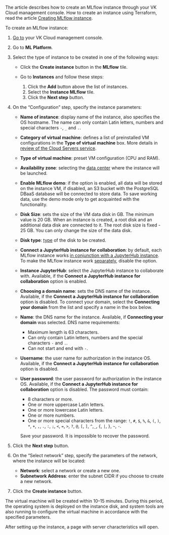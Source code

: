 <info>

The article describes how to create an MLflow instance through your VK Cloud management console. How to create an instance using Terraform, read the article [Creating MLflow instance](/en/tools-for-using-services/terraform/how-to-guides/mlplatform/mlflow).

</info>

To create an MLflow instance:

1. [Go to](https://cloud.vk.com/app/en) your VK Cloud management console.
1. Go to **ML Platform**.
1. Select the type of instance to be created in one of the following ways:

    - Click the **Create instance** button in the **MLflow** tile.
    - Go to **Instances** and follow these steps:

        1. Click the **Add** button above the list of instances.
        1. Select the **Instance MLflow** tile.
        1. Click the **Next step** button.

1. On the “Configuration” step, specify the instance parameters:

    - **Name of instance**: display name of the instance, also specifies the OS hostname. The name can only contain Latin letters, numbers and special characters `-`, `_` and `.`.
    - **Category of virtual machine**: defines a list of preinstalled VM configurations in the **Type of virtual machine** box. More details in [review of the Cloud Servers service](/en/computing/iaas/concepts/about#flavors).
    - **Type of virtual machine**: preset VM configuration (CPU and RAM).
    - **Availability zone**: selecting the [data center](/en/intro/start/concepts/architecture#az) where the instance will be launched.
    - **Enable MLflow demo**: if the option is enabled, all data will be stored on the instance VM, if disabled, an S3 bucket with the PostgreSQL DBaaS database will be connected to store data. To save working data, use the demo mode only to get acquainted with the functionality.
    - **Disk Size**: sets the size of the VM data disk in GB. The minimum value is 20 GB. When an instance is created, a root disk and an additional data disk are connected to it. The root disk size is fixed - 25 GB. You can only change the size of the data disk.
    - **Disk type**: [type](/en/computing/iaas/concepts/volume-sla/) of the disk to be created.
    - **Connect a JupyterHub instance for collaboration**: by default, each MLflow instance works [in conjunction with a JupyterHub instance](../../../concepts/mlflow-modes#with_jh). To make the MLflow instance work [separately](../../../concepts/mlflow-modes#standalone), disable the option.
    - **Instance JupyterHub**: select the JupyterHub instance to collaborate with. Available, if the **Connect a JupyterHub instance for collaboration** option is enabled.
    - **Choosing a domain name**: sets the DNS name of the instance. Available, if the **Connect a JupyterHub instance for collaboration** option is disabled. To connect your domain, select the **Connecting your domain** from the list and specify a name in the box below.
    - **Name**: the DNS name for the instance. Available, if **Connecting your domain** was selected. DNS name requirements:

      - Maximum length is 63 characters.
      - Can only contain Latin letters, numbers and the special characters `-` and `.`.
      - Can not start and end  with `-`.
    - **Username**: the user name for authorization in the instance OS. Available, if the **Connect a JupyterHub instance for collaboration** option is disabled.
    - **User password**: the user password for authorization in the instance OS. Available, if the **Connect a JupyterHub instance for collaboration** option is disabled. The password must contain:

        - 8 characters or more.
        - One or more uppercase Latin letters.
        - One or more lowercase Latin letters.
        - One or more numbers.
        - One or more special characters from the range: `!`, `#`, `$`, `%`, `&`, `(`, `)`, `*`, `+`, `,`, `.`, `:`, `;`, `<`, `=`, `>`, `?`, `@`, `[`, `]`, `^`,`_`, `{`, `|`, `}`, `~`, `-`.

        <err>

        Save your password. It is impossible to recover the password.

        </err>

1. Click the **Next step** button.

1. On the “Select network” step, specify the parameters of the network, where the instance will be located:

    - **Network**: select a network or create a new one.
    - **Subnetwork Address**: enter the subnet CIDR if you choose to create a new network.

1. Click the **Create instance** button.

The virtual machine will be created within 10–15 minutes. During this period, the operating system is deployed on the instance disk, and system tools are also running to configure the virtual machine in accordance with the specified parameters.

After setting up the instance, a page with server characteristics will open.

